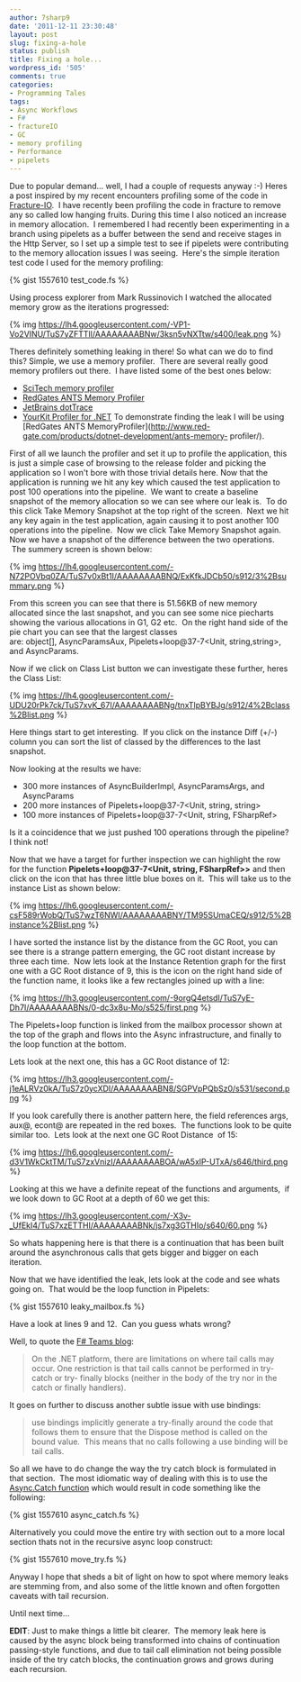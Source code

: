 ```yaml
---
author: 7sharp9
date: '2011-12-11 23:30:48'
layout: post
slug: fixing-a-hole
status: publish
title: Fixing a hole...
wordpress_id: '505'
comments: true
categories:
- Programming Tales
tags:
- Async Workflows
- F#
- fractureIO
- GC
- memory profiling
- Performance
- pipelets
---
```


Due to popular demand... well, I had a couple of requests anyway :-) Heres
a post inspired by my recent encounters profiling some of the code in
[Fracture-IO](https://github.com/fractureio/fracture).  <!-- more -->I have recently been
profiling the code in fracture to remove any so called low hanging fruits.
During this time I also noticed an increase in memory allocation.  I
remembered I had recently been experimenting in a branch using pipelets as a
buffer between the send and receive stages in the Http Server, so I set up a
simple test to see if pipelets were contributing to the memory allocation
issues I was seeing.  Here's the simple iteration test code I used for the
memory profiling:

{% gist 1557610 test_code.fs %}

Using process explorer from Mark Russinovich I watched the allocated memory
grow as the iterations progressed:

{% img https://lh4.googleusercontent.com/-VP1-Vo2VINU/TuS7yZFTTlI/AAAAAAAABNw/3ksn5vNXTtw/s400/leak.png %}

Theres definitely something leaking in there! So what can we do to find this?
Simple, we use a memory profiler.  There are several really good memory
profilers out there.  I have listed some of the best ones below:

  * [SciTech memory profiler](http://memprofiler.com/)
  * [RedGates ANTS Memory Profiler](http://www.red-gate.com/products/dotnet-development/ants-memory-profiler/)
  * [JetBrains dotTrace](http://www.jetbrains.com/profiler/)
  * [YourKit Profiler for .NET](http://www.yourkit.com/dotnet/features/index.jsp)
To demonstrate finding the leak I will be using [RedGates ANTS MemoryProfiler](http://www.red-gate.com/products/dotnet-development/ants-memory-
profiler/).

First of all we launch the profiler and set it up to profile the application,
this is just a simple case of browsing to the release folder and picking the
application so I won't bore with those trivial details here. Now that the
application is running we hit any key which caused the test application to
post 100 operations into the pipeline.  We want to create a baseline snapshot
of the memory allocation so we can see where our leak is.  To do this click
Take Memory Snapshot at the top right of the screen.  Next we hit any key
again in the test application, again causing it to post another 100 operations
into the pipeline.  Now we click Take Memory Snapshot again. Now we have a
snapshot of the difference between the two operations.  The summery screen is
shown below:

{% img https://lh4.googleusercontent.com/-N72POVbq0ZA/TuS7v0xBt1I/AAAAAAAABNQ/ExKfkJDCb50/s912/3%2Bsummary.png %}

From this screen you can see that there is 51.56KB of new memory allocated
since the last snapshot, and you can see some nice piecharts showing the
various allocations in G1, G2 etc.  On the right hand side of the pie chart
you can see that the largest classes are: object[], AsyncParamsAux,
Pipelets+loop@37-7<Unit, string,string>, and AsyncParams<Unit>.

Now if we click on Class List button we can investigate these further, heres
the Class List:

{% img https://lh4.googleusercontent.com/-UDU20rPk7ck/TuS7xvK_67I/AAAAAAAABNg/tnxTlpBYBJg/s912/4%2Bclass%2Blist.png %}

Here things start to get interesting.  If you click on the instance Diff (+/-)
column you can sort the list of classed by the differences to the last
snapshot.

Now looking at the results we have:

  * 300 more instances of AsyncBuilderImpl, AsyncParamsArgs, and AsyncParams
  * 200 more instances of Pipelets+loop@37-7<Unit, string, string>
  * 100 more instances of Pipelets+loop@37-7<Unit, string, FSharpRef<int>>

Is it a coincidence that we just pushed 100 operations through the pipeline?
I think not!

Now that we have a target for further inspection we can highlight the row for
the function **Pipelets+loop@37-7<Unit, string, FSharpRef<int>>>** and then
click on the icon that has three little blue boxes on it.  This will take us
to the instance List as shown below:

{% img https://lh6.googleusercontent.com/-csF589rWobQ/TuS7wzT6NWI/AAAAAAAABNY/TM95SUmaCEQ/s912/5%2Binstance%2Blist.png %}

I have sorted the instance list by the distance from the GC Root, you can see
there is a strange pattern emerging, the GC root distant increase by three
each time.  Now lets look at the Instance Retention graph for the first one
with a GC Root distance of 9, this is the icon on the right hand side of the
function name, it looks like a few rectangles joined up with a line:

{% img https://lh3.googleusercontent.com/-9orgQ4etsdI/TuS7yE-Dh7I/AAAAAAAABNs/0-dc3x8u-Mo/s525/first.png %}

The Pipelets+loop function is linked from the mailbox processor shown at the
top of the graph and flows into the Async infrastructure, and finally to the
loop function at the bottom.

Lets look at the next one, this has a GC Root distance of 12:

{% img https://lh3.googleusercontent.com/-j1eALRVz0kA/TuS7z0ycXDI/AAAAAAAABN8/SGPVpPQbSz0/s531/second.png %}

If you look carefully there is another pattern here, the field references
args, aux@, econt@ are repeated in the red boxes.  The functions look to be
quite similar too.  Lets look at the next one GC Root Distance  of 15:

{% img https://lh6.googleusercontent.com/-d3V1WkCktTM/TuS7zxVnizI/AAAAAAAABOA/wA5xlP-UTxA/s646/third.png %}

Looking at this we have a definite repeat of the functions and arguments,  if
we look down to GC Root at a depth of 60 we get this:

{% img https://lh3.googleusercontent.com/-X3v-_UfEkI4/TuS7xzETTHI/AAAAAAAABNk/js7xg3GTHIo/s640/60.png %}

So whats happening here is that there is a continuation that has been built
around the asynchronous calls that gets bigger and bigger on each iteration.

Now that we have identified the leak, lets look at the code and see whats
going on.  That would be the loop function in Pipelets:

{% gist 1557610 leaky_mailbox.fs %}

Have a look at lines 9 and 12.  Can you guess whats wrong?

Well, to quote the [F# Teams blog](http://blogs.msdn.com/b/fsharpteam/archive/2011/07/08/tail-calls-in-fsharp.aspx):

> On the .NET platform, there are limitations on where tail calls may occur.
One restriction is that tail calls cannot be performed in try-catch or try-
finally blocks (neither in the body of the try nor in the catch or finally
handlers).

It goes on further to discuss another subtle issue with use bindings:

> use bindings implicitly generate a try-finally around the code that follows
them to ensure that the Dispose method is called on the bound value.  This
means that no calls following a use binding will be tail calls.

So all we have to do change the way the try catch block is formulated in that
section.  The most idiomatic way of dealing with this is to use the
[Async.Catch function](http://msdn.microsoft.com/en-us/library/ee353899.aspx)
which would result in code something like the following:

{% gist 1557610 async_catch.fs %}

Alternatively you could move the entire try with section out to a more local
section thats not in the recursive async loop construct:

{% gist 1557610 move_try.fs %}

Anyway I hope that sheds a bit of light on how to spot where memory leaks are
stemming from, and also some of the little known and often forgotten caveats
with tail recursion.

Until next time...

**EDIT**: Just to make things a little bit clearer.  The memory leak here is caused by the async block being transformed into chains of continuation passing-style functions, and due to tail call elimination not being possible inside of the try catch blocks, the continuation grows and grows during each recursion.

